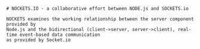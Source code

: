     # NOCKETS.IO - a collaborative effort between NODE.js and SOCKETS.io

    NOCKETS examines the working relationship between the server component provided by
    Node.js and the bidirectional (client->server, server->client), real-time event-based data communication
    as provided by Socket.io